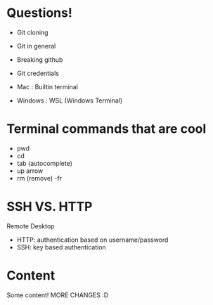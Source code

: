# Questions!

- Git cloning
- Git in general
- Breaking github
- Git credentials

- Mac : Builtin terminal
- Windows : WSL (Windows Terminal)

# Terminal commands that are cool

- pwd
- cd
- tab (autocomplete)
- up arrow
- rm (remove) -fr

# SSH VS. HTTP

Remote Desktop

- HTTP: authentication based on username/password
- SSH: key based authentication

# Content

Some content! MORE CHANGES :D
